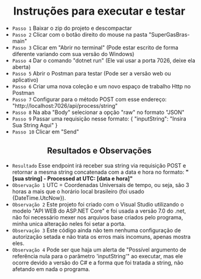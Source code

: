 <h1 align="center"> Instruções para executar e testar </h1>

- `Passo 1` Baixar o zip do projeto e descompactar
- `Passo 2` Clicar com o botão direito do mouse na pasta "SuperGasBras-main"
- `Passo 3` Clicar em "Abrir no terminal" (Pode estar escrito de forma diferente variando com sua versão do Windows)
- `Passo 4` Dar o comando "dotnet run" (Ele vai usar a porta 7026, deixe ela aberta)
- `Passo 5` Abrir o Postman para testar (Pode ser a versão web ou aplicativo)
- `Passo 6` Criar uma nova coleção e um novo espaço de trabalho Http no Postman
- `Passo 7` Configurar para o método POST com esse endereço: "http://localhost:7026/api/process/string"
- `Passo 8` Na aba "Body" selecionar a opção "raw" no formato "JSON"
- `Passo 9` Passar uma requisição nesse formato: 
{
"inputString": "Insira Sua String Aqui"
}
- `Passo 10` Clicar em "Send"


<h2 align="center"> Resultados e Observações </h2>

- `Resultado` Esse endpoint irá receber sua string via requisição POST e retornar a mesma string concatenada com a data e hora no formato: **"[sua string] - Processed at UTC: [data e hora]"** 
- `Observação 1` UTC = Coordenadas Universais de tempo, ou seja, são 3 horas a mais que o horário local brasileiro (foi usado {DateTime.UtcNow}).
- `Observação 2` Este projeto foi criado com o Visual Studio utilizando o modelo "API WEB do ASP.NET Core" e foi usada a versão 7.0 do .net, não foi necessário mexer nos arquivos base criados pelo programa, minha unica alteração neles foi setar a porta.
- `Observação 3` Este código ainda não tem nenhuma configuração de autorização setada e não trata os erros mais incomuns, apenas mostra eles.
- `Observação 4` Pode ser que haja um alerta de "Possível argumento de referência nula para o parâmetro 'inputString'" ao executar, mas ele ocorre devido a versão do C# e a forma que foi tratada a string, não afetando em nada o programa.
